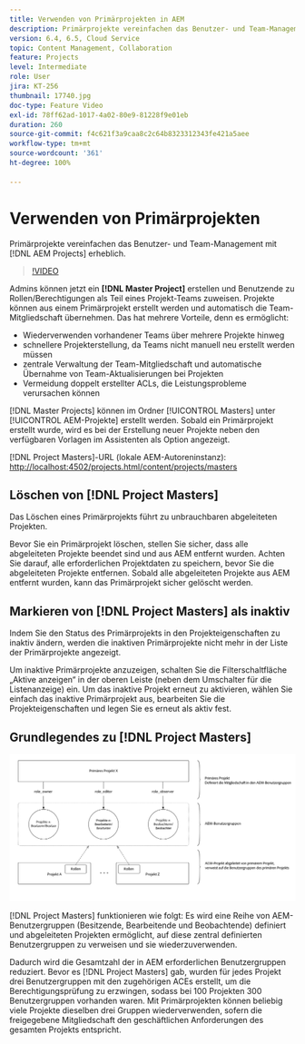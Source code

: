 ```yaml
---
title: Verwenden von Primärprojekten in AEM
description: Primärprojekte vereinfachen das Benutzer- und Team-Management mit AEM Projekten erheblich.
version: 6.4, 6.5, Cloud Service
topic: Content Management, Collaboration
feature: Projects
level: Intermediate
role: User
jira: KT-256
thumbnail: 17740.jpg
doc-type: Feature Video
exl-id: 78ff62ad-1017-4a02-80e9-81228f9e01eb
duration: 260
source-git-commit: f4c621f3a9caa8c2c64b8323312343fe421a5aee
workflow-type: tm+mt
source-wordcount: '361'
ht-degree: 100%

---
```


# Verwenden von Primärprojekten

Primärprojekte vereinfachen das Benutzer- und Team-Management mit [!DNL AEM Projects] erheblich.

>[!VIDEO](https://video.tv.adobe.com/v/17740?quality=12&learn=on)

Admins können jetzt ein **[!DNL Master Project]** erstellen und Benutzende zu Rollen/Berechtigungen als Teil eines Projekt-Teams zuweisen. Projekte können aus einem Primärprojekt erstellt werden und automatisch die Team-Mitgliedschaft übernehmen. Das hat mehrere Vorteile, denn es ermöglicht:

* Wiederverwenden vorhandener Teams über mehrere Projekte hinweg
* schnellere Projekterstellung, da Teams nicht manuell neu erstellt werden müssen
* zentrale Verwaltung der Team-Mitgliedschaft und automatische Übernahme von Team-Aktualisierungen bei Projekten
* Vermeidung doppelt erstellter ACLs, die Leistungsprobleme verursachen können

[!DNL Master Projects] können im Ordner [!UICONTROL Masters] unter [!UICONTROL AEM-Projekte] erstellt werden. Sobald ein Primärprojekt erstellt wurde, wird es bei der Erstellung neuer Projekte neben den verfügbaren Vorlagen im Assistenten als Option angezeigt.

[!DNL Project Masters]-URL (lokale AEM-Autoreninstanz): [http://localhost:4502/projects.html/content/projects/masters](http://localhost:4502/projects.html/content/projects/masters)

## Löschen von [!DNL Project Masters]

Das Löschen eines Primärprojekts führt zu unbrauchbaren abgeleiteten Projekten.

Bevor Sie ein Primärprojekt löschen, stellen Sie sicher, dass alle abgeleiteten Projekte beendet sind und aus AEM entfernt wurden. Achten Sie darauf, alle erforderlichen Projektdaten zu speichern, bevor Sie die abgeleiteten Projekte entfernen. Sobald alle abgeleiteten Projekte aus AEM entfernt wurden, kann das Primärprojekt sicher gelöscht werden.

## Markieren von [!DNL Project Masters] als inaktiv

Indem Sie den Status des Primärprojekts in den Projekteigenschaften zu inaktiv ändern, werden die inaktiven Primärprojekte nicht mehr in der Liste der Primärprojekte angezeigt.

Um inaktive Primärprojekte anzuzeigen, schalten Sie die Filterschaltfläche „Aktive anzeigen“ in der oberen Leiste (neben dem Umschalter für die Listenanzeige) ein. Um das inaktive Projekt erneut zu aktivieren, wählen Sie einfach das inaktive Primärprojekt aus, bearbeiten Sie die Projekteigenschaften und legen Sie es erneut als aktiv fest.

## Grundlegendes zu [!DNL Project Masters]

![Technische Ansicht der Primärprojekte](assets/use-project-masters/project-masters-architecture.png)

[!DNL Project Masters] funktionieren wie folgt: Es wird eine Reihe von AEM-Benutzergruppen (Besitzende, Bearbeitende und Beobachtende) definiert und abgeleiteten Projekten ermöglicht, auf diese zentral definierten Benutzergruppen zu verweisen und sie wiederzuverwenden.

Dadurch wird die Gesamtzahl der in AEM erforderlichen Benutzergruppen reduziert. Bevor es [!DNL Project Masters] gab, wurden für jedes Projekt drei Benutzergruppen mit den zugehörigen ACEs erstellt, um die Berechtigungsprüfung zu erzwingen, sodass bei 100 Projekten 300 Benutzergruppen vorhanden waren. Mit Primärprojekten können beliebig viele Projekte dieselben drei Gruppen wiederverwenden, sofern die freigegebene Mitgliedschaft den geschäftlichen Anforderungen des gesamten Projekts entspricht.
